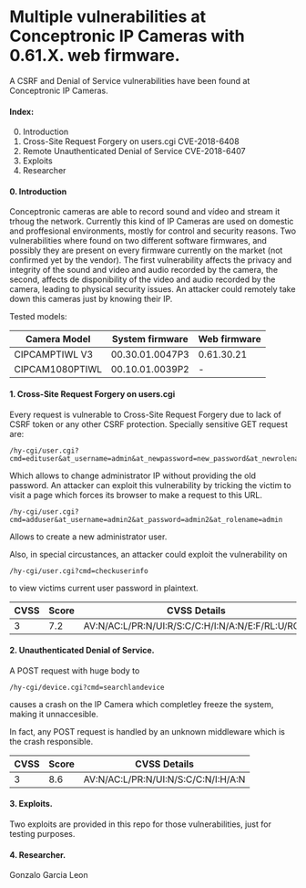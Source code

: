 # Multiple vulnerabilities at Conceptronic IP Cameras with 0.61.X. web firmware.
A CSRF and Denial of Service vulnerabilities have been found at Conceptronic IP Cameras.

#### Index:
  0. Introduction
  1. Cross-Site Request Forgery on users.cgi CVE-2018-6408
  2. Remote Unauthenticated Denial of Service CVE-2018-6407
  3. Exploits
  4. Researcher

#### 0. Introduction

Conceptronic cameras are able to record sound and vídeo and stream it trhoug the network. Currently this kind of IP Cameras are used on domestic and proffesional environments, mostly for control and security reasons. Two vulnerabilities where found on two different software firmwares, and possibly they are present on every firmware currently on the market (not confirmed yet by the vendor). The first vulnerability affects the privacy and integrity of the sound and video and audio recorded by the camera, the second, affects de disponibility of the video and audio recorded by the camera, leading to physical security issues. An attacker could remotely take down this cameras just by knowing their IP.

Tested models:

| Camera Model| System firmware|Web firmware|
| -------------|-------------| -------------|
| CIPCAMPTIWL V3|00.30.01.0047P3|0.61.30.21|
|CIPCAM1080PTIWL|00.10.01.0039P2|-|


#### 1. Cross-Site Request Forgery on users.cgi
Every request is vulnerable to Cross-Site Request Forgery due to lack of CSRF token or any other CSRF protection. Specially sensitive GET request are:
``` 
/hy-cgi/user.cgi?cmd=edituser&at_username=admin&at_newpassword=new_password&at_newrolename=admin&at_userid=10001
``` 
Which allows to change administrator IP without providing the old password. An attacker can exploit this vulnerability by tricking the victim to visit a page which forces its browser to make a request to this URL.

```
/hy-cgi/user.cgi?cmd=adduser&at_username=admin2&at_password=admin2&at_rolename=admin
```

Allows to create a new administrator user.

Also, in special circustances, an attacker could exploit the vulnerability on 
```
/hy-cgi/user.cgi?cmd=checkuserinfo
```
to view victims current user password in plaintext.

| CVSS | Score | CVSS Details |
| -------------|-------------| -------------|
| 3|7.2|AV:N/AC:L/PR:N/UI:R/S:C/C:H/I:N/A:N/E:F/RL:U/RC:C|



#### 2. Unauthenticated Denial of Service.
A POST request with huge body to
```
/hy-cgi/device.cgi?cmd=searchlandevice
```
causes a crash on the IP Camera which completley freeze the system, making it unnaccesible.

In fact, any POST request is handled by an unknown middleware which is the crash responsible.


| CVSS | Score | CVSS Details |
| -------------|-------------| -------------|
| 3|8.6|AV:N/AC:L/PR:N/UI:N/S:C/C:N/I:H/A:N|

#### 3. Exploits.
Two exploits are provided in this repo for those vulnerabilities, just for testing purposes.

#### 4. Researcher.
Gonzalo Garcia Leon
